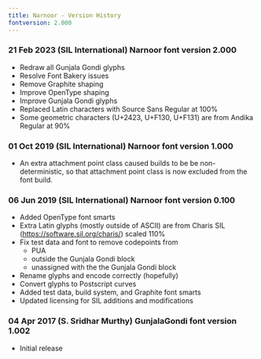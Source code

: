 ```yaml
---
title: Narnoor - Version History
fontversion: 2.000
---
```


### 21 Feb 2023 (SIL International) Narnoor font version 2.000
- Redraw all Gunjala Gondi glyphs
- Resolve Font Bakery issues
- Remove Graphite shaping
- Improve OpenType shaping
- Improve Gunjala Gondi glyphs
- Replaced Latin characters with Source Sans Regular at 100%
- Some geometric characters (U+2423, U+F130, U+F131) are from Andika Regular at 90%

### 01 Oct 2019 (SIL International) Narnoor font version 1.000
- An extra attachment point class caused builds to be be non-deterministic,
  so that attachment point class is now excluded from the font build.

### 06 Jun 2019 (SIL International) Narnoor font version 0.100
- Added OpenType font smarts
- Extra Latin glyphs (mostly outside of ASCII) are from
  Charis SIL (https://software.sil.org/charis/) scaled 110%
- Fix test data and font to remove codepoints from
  - PUA
  - outside the Gunjala Gondi block
  - unassigned with the the Gunjala Gondi block
- Rename glyphs and encode correctly (hopefully)
- Convert glyphs to Postscript curves
- Added test data, build system, and Graphite font smarts
- Updated licensing for SIL additions and modifications

### 04 Apr 2017 (S. Sridhar Murthy) GunjalaGondi font version 1.002
- Initial release
